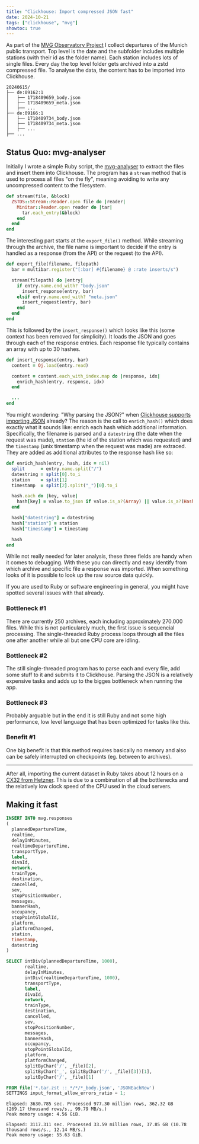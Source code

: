 ```yaml
---
title: "Clickhouse: Import compressed JSON fast"
date: 2024-10-21
tags: ["clickhouse", "mvg"]
showtoc: true
---
```

As part of the [MVG Observatory Project](https://mvg.auch.cool) I collect departures of the Munich public transport.
Top level is the date and the subfolder includes multiple stations (with their id as the folder name).
Each station includes lots of single files.
Every day the top level folder gets archived into a zstd compressed file.
To analyse the data, the content has to be imported into Clickhouse.

```
20240615/
├── de:09162:1
│   ├── 1718409659_body.json
│   ├── 1718409659_meta.json
│   ├── ...
├── de:09166:1
│   ├── 1718409734_body.json
│   ├── 1718409734_meta.json
│   ├── ...
├── ...
```


## Status Quo: mvg-analyser

Initially I wrote a simple Ruby script, the [mvg-analyser](https://github.com/Flipez/mvg-analyser/) to extract the files and insert them into Clickhouse.
The program has a `stream` method that is used to process all files "on the fly", meaning avoiding to write any uncompressed content to the filesystem.

```ruby
def stream(file, &block)
  ZSTDS::Stream::Reader.open file do |reader|
    Minitar::Reader.open reader do |tar|
      tar.each_entry(&block)
    end
  end
end
```

The interesting part starts at the `export_file()` method.
While streaming through the archive, the file name is important to decide if the entry is handled as a response (from the API) or the request (to the API).

```ruby
def export_file(filename, filepath)
  bar = multibar.register("[:bar] #{filename} @ :rate inserts/s")

  stream(filepath) do |entry|
    if entry.name.end_with? "body.json"
      insert_response(entry, bar)
    elsif entry.name.end_with? "meta.json"
      insert_request(entry, bar)
    end
  end
end
```

This is followed by the `insert_response()` which looks like this (some context has been removed for simplicity).
It loads the JSON and goes through each of the response entries.
Each response file typically contains an array with up to 30 hashes.

```ruby
def insert_response(entry, bar)
  content = Oj.load(entry.read)

  content = content.each_with_index.map do |response, idx|
    enrich_hash(entry, response, idx)
  end

  ...
end
```

You might wondering: "Why parsing the JSON?" when [Clickhouse supports importing JSON](https://clickhouse.com/docs/en/faq/integration/json-import) already?
The reason is the call to `enrich_hash()` which does exactly what it sounds like: enrich each hash which additional information.
Specifically, the filename is parsed and a `datestring` (the date when the request was made), `station` (the id of the station which was requested) and the `timestamp` (unix timestamp when the request was made) are extraced.
They are added as additional attributes to the response hash like so:

```ruby
def enrich_hash(entry, hash, idx = nil)
  split      = entry.name.split("/")
  datestring = split[0].to_i
  station    = split[1]
  timestamp  = split[2].split("_")[0].to_i

  hash.each do |key, value|
    hash[key] = value.to_json if value.is_a?(Array) || value.is_a?(Hash)
  end

  hash["datestring"] = datestring
  hash["station"] = station
  hash["timestamp"] = timestamp

  hash
end
```

While not really needed for later analysis, these three fields are handy when it comes to debugging.
With these you can directly and easy identify from which archive and specific file a response was imported.
When something looks of it is possible to look up the raw source data quickly.

If you are used to Ruby or software engineering in general, you might have spotted several issues with that already.


### Bottleneck #1
There are currently 250 archives, each including approximately 270.000 files.
While this is not particularely much, the first issue is sequencial processing.
The single-threaded Ruby process loops through all the files one after another while all but one CPU core are idling.

### Bottleneck #2
The still single-threaded program has to parse each and every file, add some stuff to it and submits it to Clickhouse.
Parsing the JSON is a relatively expensive tasks and adds up to the bigges bottleneck when running the app.

### Bottleneck #3
Probably arguable but in the end it is still Ruby and not some high performance, low level language that has been optimized for tasks like this.

### Benefit #1
One big benefit is that this method requires basically no memory and also can be safely interrupted on checkpoints (eg. between to archives).

---

After all, importing the current dataset in Ruby takes about 12 hours on a [CX32 from Hetzner](https://www.hetzner.com/cloud/).
This is due to a combination of all the bottlenecks and the relatively low clock speed of the CPU used in the cloud servers.

## Making it fast

```sql
INSERT INTO mvg.responses
(
  plannedDepartureTime,
  realtime,
  delayInMinutes,
  realtimeDepartureTime,
  transportType,
  label,
  divaId,
  network,
  trainType,
  destination,
  cancelled,
  sev,
  stopPositionNumber,
  messages,
  bannerHash,
  occupancy,
  stopPointGlobalId,
  platform,
  platformChanged,
  station,
  timestamp,
  datestring
)

SELECT intDiv(plannedDepartureTime, 1000),
       realtime,
       delayInMinutes,
       intDiv(realtimeDepartureTime, 1000),
       transportType,
       label,
       divaId,
       network,
       trainType,
       destination,
       cancelled,
       sev,
       stopPositionNumber,
       messages,
       bannerHash,
       occupancy,
       stopPointGlobalId,
       platform,
       platformChanged,
       splitByChar('/', _file)[2],
       splitByChar('_', splitByChar('/', _file)[3])[1],
       splitByChar('/', _file)[1]

FROM file('*.tar.zst :: */*/*_body.json', 'JSONEachRow') 
SETTINGS input_format_allow_errors_ratio = 1;
```

```
Elapsed: 3630.785 sec. Processed 977.30 million rows, 362.32 GB (269.17 thousand rows/s., 99.79 MB/s.)
Peak memory usage: 4.56 GiB.
```

```
Elapsed: 3117.311 sec. Processed 33.59 million rows, 37.85 GB (10.78 thousand rows/s., 12.14 MB/s.)
Peak memory usage: 55.63 GiB.
```